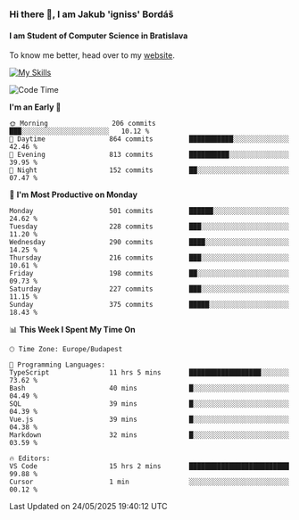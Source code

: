 ### Hi there 👋, I am Jakub 'igniss' Bordáš

#### I am Student of Computer Science in Bratislava
To know me better, head over to my [website](https://bordas.sk).

[![My Skills](https://skillicons.dev/icons?i=js,typescript,html,css,figma,svelte,vue,next,postgresql,nest,express,nodejs)](https://bordas.sk)


<!--START_SECTION:waka-->
![Code Time](http://img.shields.io/badge/Code%20Time-1%2C914%20hrs%2018%20mins-blue)

**I'm an Early 🐤** 

```text
🌞 Morning                206 commits         ███░░░░░░░░░░░░░░░░░░░░░░   10.12 % 
🌆 Daytime                864 commits         ███████████░░░░░░░░░░░░░░   42.46 % 
🌃 Evening                813 commits         ██████████░░░░░░░░░░░░░░░   39.95 % 
🌙 Night                  152 commits         ██░░░░░░░░░░░░░░░░░░░░░░░   07.47 % 
```
📅 **I'm Most Productive on Monday** 

```text
Monday                   501 commits         ██████░░░░░░░░░░░░░░░░░░░   24.62 % 
Tuesday                  228 commits         ███░░░░░░░░░░░░░░░░░░░░░░   11.20 % 
Wednesday                290 commits         ████░░░░░░░░░░░░░░░░░░░░░   14.25 % 
Thursday                 216 commits         ███░░░░░░░░░░░░░░░░░░░░░░   10.61 % 
Friday                   198 commits         ██░░░░░░░░░░░░░░░░░░░░░░░   09.73 % 
Saturday                 227 commits         ███░░░░░░░░░░░░░░░░░░░░░░   11.15 % 
Sunday                   375 commits         █████░░░░░░░░░░░░░░░░░░░░   18.43 % 
```


📊 **This Week I Spent My Time On** 

```text
🕑︎ Time Zone: Europe/Budapest

💬 Programming Languages: 
TypeScript               11 hrs 5 mins       ██████████████████░░░░░░░   73.62 % 
Bash                     40 mins             █░░░░░░░░░░░░░░░░░░░░░░░░   04.49 % 
SQL                      39 mins             █░░░░░░░░░░░░░░░░░░░░░░░░   04.39 % 
Vue.js                   39 mins             █░░░░░░░░░░░░░░░░░░░░░░░░   04.38 % 
Markdown                 32 mins             █░░░░░░░░░░░░░░░░░░░░░░░░   03.59 % 

🔥 Editors: 
VS Code                  15 hrs 2 mins       █████████████████████████   99.88 % 
Cursor                   1 min               ░░░░░░░░░░░░░░░░░░░░░░░░░   00.12 % 
```


 Last Updated on 24/05/2025 19:40:12 UTC
<!--END_SECTION:waka-->
